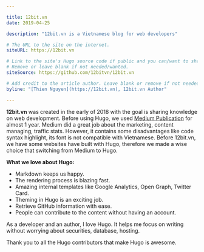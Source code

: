 ```yaml
---

title: 12bit.vn
date: 2019-04-25

description: "12bit.vn is a Vietnamese blog for web developers"

# The URL to the site on the internet.
siteURL: https://12bit.vn

# Link to the site's Hugo source code if public and you can/want to share.
# Remove or leave blank if not needed/wanted.
siteSource: https://github.com/12bitvn/12bit.vn

# Add credit to the article author. Leave blank or remove if not needed/wanted.
byline: "[Thien Nguyen](https://12bit.vn), 12bit.vn Author"

---
```


**12bit.vn** was created in the early of 2018 with the goal is sharing knowledge on web development. Before using Hugo, we used [Medium Publication](https://medium.com/12bit) for almost 1 year. Medium did a great job about the marketing, content managing, traffic stats. However, it contains some disadvantages like code syntax highlight, its font is not compatible with Vietnamese. Before 12bit.vn, we have some websites have built with Hugo, therefore we made a wise choice that switching from Medium to Hugo.

**What we love about Hugo:**

- Markdown keeps us happy.
- The rendering process is blazing fast.
- Amazing internal templates like Google Analytics, Open Graph, Twitter Card.
- Theming in Hugo is an exciting job.
- Retrieve GitHub information with ease.
- People can contribute to the content without having an account.

As a developer and an author, I love Hugo. It helps me focus on writing without worrying about securities, database, hosting.

Thank you to all the Hugo contributors that make Hugo is awesome.